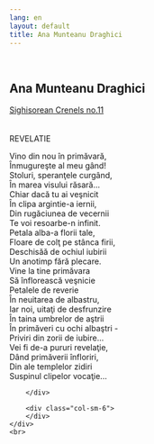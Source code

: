 ```yaml
---
lang: en
layout: default
title: Ana Munteanu Draghici
---
```


<br>
<div class="container">
    <h2>Ana Munteanu Draghici</h2>
    <a href="https://crenelurisighisorene.files.wordpress.com/2018/02/creneluri-sighisorene-nr-11.pdf">
        Sighisorean Crenels no.11
    </a>
    <br>
    <br>
    <div class="row">
        <div class="col-sm-6">
             <img class="img img-responsive" src="{{ site.baseurl }}/img/writing/ana.jpg" alt="">
        </div>
        <div class="col-sm-6">
            <img class="img img-responsive" src="{{ site.baseurl }}/img/writing/primavara-buc.jpg" alt="">
        </div>
    </div>
    <br>
    <div class="row">
        <div class="col-sm-6">

<div markdown="1">
REVELATIE

Vino din nou în primăvară,<br>
Înmugureşte al meu gând!<br>
Stoluri, speranţele curgând,<br>
În marea visului răsară...<br>
Chiar dacă tu ai veşnicit <br>
În clipa argintie-a iernii,<br>
Din rugăciunea de vecernii <br>
Te voi resoarbe-n infinit.<br>
Petala alba-a florii tale,<br>
Floare de colţ pe stânca firii,<br>
Deschisăă de ochiul iubirii <br>
Un anotimp fără plecare.<br>
Vine la tine primăvara <br>
Să înflorească veşnicie<br>
Petalele de reverie <br>
În neuitarea de albastru,<br>
Iar noi, uitaţi de desfrunzire<br>
În taina umbrelor de aştrii<br>
În primăveri cu ochi albaştri -<br>
Priviri din zorii de iubire...<br>
Vei fi de-a pururi revelaţie,<br>
Dând primăverii înfloriri,<br>
Din ale templelor zidiri <br>
Suspinul clipelor vocaţie...<br>
</div>

        </div>
        
        <div class="col-sm-6">
        </div>
    </div>
    <br>
</div>
<br>
<br>